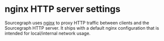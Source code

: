 # nginx HTTP server settings

Sourcegraph uses [nginx](https://nginx.org/en/) to proxy HTTP traffic between clients and the Sourcegraph HTTP server. It ships with a default nginx configuration that is intended for local/internal network usage.
